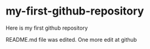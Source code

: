 # my-first-github-repository
Here is my first github repository

README.md file was edited. One more edit at github
